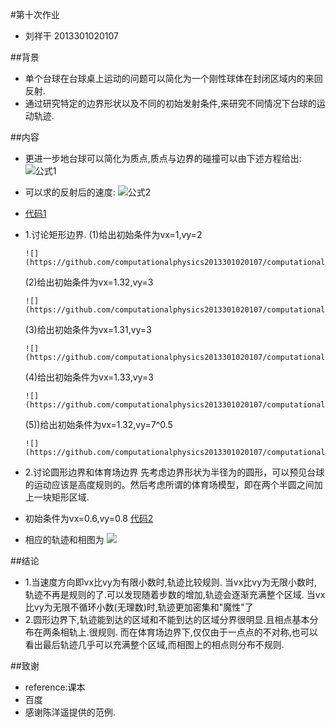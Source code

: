#第十次作业
- 刘祥干 2013301020107

##背景
- 单个台球在台球桌上运动的问题可以简化为一个刚性球体在封闭区域内的来回反射.
- 通过研究特定的边界形状以及不同的初始发射条件,来研究不同情况下台球的运动轨迹.

##内容
- 更进一步地台球可以简化为质点,质点与边界的碰撞可以由下述方程给出:
  ![公式1](https://github.com/computationalphysics2013301020107/computationalphysics_N2013301020107/blob/master/chapter3/homework10/%E5%85%AC%E5%BC%8F1.png)
- 可以求的反射后的速度:
  ![公式2](https://github.com/computationalphysics2013301020107/computationalphysics_N2013301020107/blob/master/chapter3/homework10/%E5%85%AC%E5%BC%8F2.png)
                                                                
- [代码1](https://github.com/computationalphysics2013301020107/computationalphysics_N2013301020107/blob/master/chapter3/homework10/10.py)
- 1.讨论矩形边界.
  (1)给出初始条件为vx=1,vy=2

      ![](https://github.com/computationalphysics2013301020107/computationalphysics_N2013301020107/blob/master/chapter3/homework10/1%2C2.png)
      
  (2)给出初始条件为vx=1.32,vy=3
  
      ![](https://github.com/computationalphysics2013301020107/computationalphysics_N2013301020107/blob/master/chapter3/homework10/1.32%2C3.png)
      
  (3)给出初始条件为vx=1.31,vy=3
  
      ![](https://github.com/computationalphysics2013301020107/computationalphysics_N2013301020107/blob/master/chapter3/homework10/1.31%2C3.png)
      
  (4)给出初始条件为vx=1.33,vy=3
  
      ![](https://github.com/computationalphysics2013301020107/computationalphysics_N2013301020107/blob/master/chapter3/homework10/1.33.png) 
      
  (5))给出初始条件为vx=1.32,vy=7^0.5
  
      ![](https://github.com/computationalphysics2013301020107/computationalphysics_N2013301020107/blob/master/chapter3/homework10/1.32%2C7**0.5.png)
      
  
- 2.讨论圆形边界和体育场边界
  先考虑边界形状为半径为的圆形，可以预见台球的运动应该是高度规则的。然后考虑所谓的体育场模型，即在两个半圆之间加上一块矩形区域.
- 初始条件为vx=0.6,vy=0.8
   [代码2](https://github.com/computationalphysics2013301020107/computationalphysics_N2013301020107/blob/master/chapter3/homework10/10_1.py)
- 相应的轨迹和相图为 
           ![](https://github.com/computationalphysics2013301020107/computationalphysics_N2013301020107/blob/master/chapter3/homework10/2016-06-10%2021:10:48%20%E7%9A%84%E5%B1%8F%E5%B9%95%E6%88%AA%E5%9B%BE.png)


##结论
- 1.当速度方向即vx比vy为有限小数时,轨迹比较规则.
    当vx比vy为无限小数时,轨迹不再是规则的了.可以发现随着步数的增加,轨迹会逐渐充满整个区域.
    当vx比vy为无限不循环小数(无理数)时,轨迹更加密集和"魔性"了
- 2.圆形边界下,轨迹能到达的区域和不能到达的区域分界很明显.且相点基本分布在两条相轨上.很规则.
    而在体育场边界下,仅仅由于一点点的不对称,也可以看出最后轨迹几乎可以充满整个区域,而相图上的相点则分布不规则.
    
    
##致谢
- reference:课本
- 百度
- 感谢陈洋遥提供的范例.

